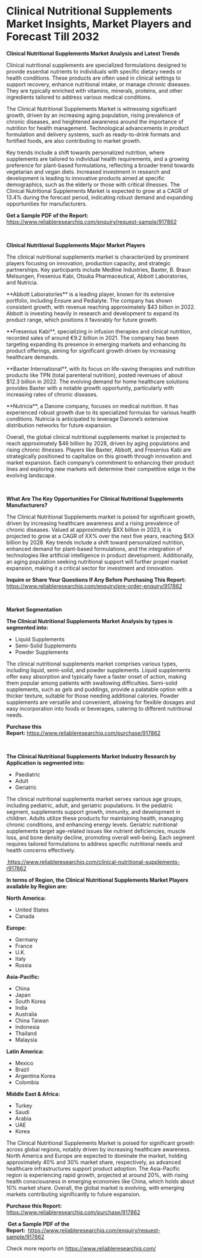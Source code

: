 <p><h1>Clinical Nutritional Supplements Market Insights, Market Players and Forecast Till 2032</h1></p><p><strong>Clinical Nutritional Supplements Market Analysis and Latest Trends</strong></p>
<p><p>Clinical nutritional supplements are specialized formulations designed to provide essential nutrients to individuals with specific dietary needs or health conditions. These products are often used in clinical settings to support recovery, enhance nutritional intake, or manage chronic diseases. They are typically enriched with vitamins, minerals, proteins, and other ingredients tailored to address various medical conditions.</p><p>The Clinical Nutritional Supplements Market is witnessing significant growth, driven by an increasing aging population, rising prevalence of chronic diseases, and heightened awareness around the importance of nutrition for health management. Technological advancements in product formulation and delivery systems, such as ready-to-drink formats and fortified foods, are also contributing to market growth. </p><p>Key trends include a shift towards personalized nutrition, where supplements are tailored to individual health requirements, and a growing preference for plant-based formulations, reflecting a broader trend towards vegetarian and vegan diets. Increased investment in research and development is leading to innovative products aimed at specific demographics, such as the elderly or those with critical illnesses. The Clinical Nutritional Supplements Market is expected to grow at a CAGR of 13.4% during the forecast period, indicating robust demand and expanding opportunities for manufacturers.</p></p>
<p><strong>Get a Sample PDF of the Report:&nbsp;</strong> <a href="https://www.reliableresearchiq.com/enquiry/request-sample/917862?utm_campaign=2732&utm_medium=2&utm_source=Github&utm_content=ia&utm_term=07032025&utm_id=clinical-nutritional-supplements">https://www.reliableresearchiq.com/enquiry/request-sample/917862</a></p>
<p>&nbsp;</p>
<p><strong>Clinical Nutritional Supplements Major Market Players</strong></p>
<p><p>The clinical nutritional supplements market is characterized by prominent players focusing on innovation, production capacity, and strategic partnerships. Key participants include Medline Industries, Baxter, B. Braun Melsungen, Fresenius Kabi, Otsuka Pharmaceutical, Abbott Laboratories, and Nutricia.</p><p>**Abbott Laboratories** is a leading player, known for its extensive portfolio, including Ensure and Pedialyte. The company has shown consistent growth, with revenue reaching approximately $43 billion in 2022. Abbott is investing heavily in research and development to expand its product range, which positions it favorably for future growth.</p><p>**Fresenius Kabi**, specializing in infusion therapies and clinical nutrition, recorded sales of around €9.2 billion in 2021. The company has been targeting expanding its presence in emerging markets and enhancing its product offerings, aiming for significant growth driven by increasing healthcare demands.</p><p>**Baxter International**, with its focus on life-saving therapies and nutrition products like TPN (total parenteral nutrition), posted revenues of about $12.3 billion in 2022. The evolving demand for home healthcare solutions provides Baxter with a notable growth opportunity, particularly with increasing rates of chronic diseases.</p><p>**Nutricia**, a Danone company, focuses on medical nutrition. It has experienced robust growth due to its specialized formulas for various health conditions. Nutricia is anticipated to leverage Danone’s extensive distribution networks for future expansion.</p><p>Overall, the global clinical nutritional supplements market is projected to reach approximately $46 billion by 2028, driven by aging populations and rising chronic illnesses. Players like Baxter, Abbott, and Fresenius Kabi are strategically positioned to capitalize on this growth through innovation and market expansion. Each company’s commitment to enhancing their product lines and exploring new markets will determine their competitive edge in the evolving landscape.</p></p>
<p>&nbsp;</p>
<p><strong>What Are The Key Opportunities For Clinical Nutritional Supplements Manufacturers?</strong></p>
<p><p>The Clinical Nutritional Supplements market is poised for significant growth, driven by increasing healthcare awareness and a rising prevalence of chronic diseases. Valued at approximately $XX billion in 2023, it is projected to grow at a CAGR of XX% over the next five years, reaching $XX billion by 2028. Key trends include a shift toward personalized nutrition, enhanced demand for plant-based formulations, and the integration of technologies like artificial intelligence in product development. Additionally, an aging population seeking nutritional support will further propel market expansion, making it a critical sector for investment and innovation.</p></p>
<p><strong>Inquire or Share Your Questions If Any Before Purchasing This Report:</strong> <a href="https://www.reliableresearchiq.com/enquiry/pre-order-enquiry/917862?utm_campaign=2732&utm_medium=2&utm_source=Github&utm_content=ia&utm_term=07032025&utm_id=clinical-nutritional-supplements">https://www.reliableresearchiq.com/enquiry/pre-order-enquiry/917862</a></p>
<p>&nbsp;</p>
<p><strong>Market Segmentation</strong></p>
<p><strong>The Clinical Nutritional Supplements Market Analysis by types is segmented into:</strong></p>
<p><ul><li>Liquid Supplements</li><li>Semi-Solid Supplements</li><li>Powder Supplements</li></ul></p>
<p><p>The clinical nutritional supplements market comprises various types, including liquid, semi-solid, and powder supplements. Liquid supplements offer easy absorption and typically have a faster onset of action, making them popular among patients with swallowing difficulties. Semi-solid supplements, such as gels and puddings, provide a palatable option with a thicker texture, suitable for those needing additional calories. Powder supplements are versatile and convenient, allowing for flexible dosages and easy incorporation into foods or beverages, catering to different nutritional needs.</p></p>
<p><strong>Purchase this Report:&nbsp;</strong><a href="https://www.reliableresearchiq.com/purchase/917862?utm_campaign=2732&utm_medium=2&utm_source=Github&utm_content=ia&utm_term=07032025&utm_id=clinical-nutritional-supplements">https://www.reliableresearchiq.com/purchase/917862</a></p>
<p>&nbsp;</p>
<p><strong>The Clinical Nutritional Supplements Market Industry Research by Application is segmented into:</strong></p>
<p><ul><li>Paediatric</li><li>Adult</li><li>Geriatric</li></ul></p>
<p><p>The clinical nutritional supplements market serves various age groups, including pediatric, adult, and geriatric populations. In the pediatric segment, supplements support growth, immunity, and development in children. Adults utilize these products for maintaining health, managing chronic conditions, and enhancing energy levels. Geriatric nutritional supplements target age-related issues like nutrient deficiencies, muscle loss, and bone density decline, promoting overall well-being. Each segment requires tailored formulations to address specific nutritional needs and health concerns effectively.</p></p>
<p><a href="https://www.reliableresearchiq.com/clinical-nutritional-supplements-r917862?utm_campaign=2732&utm_medium=2&utm_source=Github&utm_content=ia&utm_term=07032025&utm_id=clinical-nutritional-supplements">&nbsp;https://www.reliableresearchiq.com/clinical-nutritional-supplements-r917862</a></p>
<p><strong>In terms of Region, the Clinical Nutritional Supplements Market Players available by Region are:</strong></p>
<p>
    <p> <strong> North America: </strong>
        <ul>
            <li>United States</li>
            <li>Canada</li>
        </ul>
        </p> 
    <p> <strong> Europe: </strong>
        <ul>
            <li>Germany</li>
            <li>France</li>
            <li>U.K.</li>
            <li>Italy</li>
            <li>Russia</li>
        </ul>
        </p> 
    <p> <strong> Asia-Pacific: </strong>
        <ul>
            <li>China</li>
            <li>Japan</li>
            <li>South Korea</li>
            <li>India</li>
            <li>Australia</li>
            <li>China Taiwan</li>
            <li>Indonesia</li>
            <li>Thailand</li>
            <li>Malaysia</li>
        </ul>
        </p> 
    <p> <strong> Latin America: </strong>
        <ul>
            <li>Mexico</li>
            <li>Brazil</li>
            <li>Argentina Korea</li>
            <li>Colombia</li>
        </ul>
        </p> 
    <p> <strong> Middle East & Africa: </strong>
        <ul>
            <li>Turkey</li>
            <li>Saudi</li>
            <li>Arabia</li>
            <li>UAE</li>
            <li>Korea</li>
        </ul>
    </p>
    </p>
<p><p>The Clinical Nutritional Supplements Market is poised for significant growth across global regions, notably driven by increasing healthcare awareness. North America and Europe are expected to dominate the market, holding approximately 40% and 30% market share, respectively, as advanced healthcare infrastructures support product adoption. The Asia-Pacific region is experiencing rapid growth, projected at around 20%, with rising health consciousness in emerging economies like China, which holds about 10% market share. Overall, the global market is evolving, with emerging markets contributing significantly to future expansion.</p></p>
<p><strong>Purchase this Report: </strong><a href="https://www.reliableresearchiq.com/purchase/917862?utm_campaign=2732&utm_medium=2&utm_source=Github&utm_content=ia&utm_term=07032025&utm_id=clinical-nutritional-supplements">https://www.reliableresearchiq.com/purchase/917862</a></p>
<p>&nbsp;<strong>Get a Sample PDF of the Report:&nbsp;&nbsp;</strong><a href="https://www.reliableresearchiq.com/enquiry/request-sample/917862?utm_campaign=2732&utm_medium=2&utm_source=Github&utm_content=ia&utm_term=07032025&utm_id=clinical-nutritional-supplements">https://www.reliableresearchiq.com/enquiry/request-sample/917862</a></p>
<p><strong></strong></p>
<p>Check more reports on <a href="https://www.reliableresearchiq.com/?utm_campaign=2732&utm_medium=2&utm_source=Github&utm_content=ia&utm_term=07032025&utm_id=clinical-nutritional-supplements">https://www.reliableresearchiq.com/</a></p>
